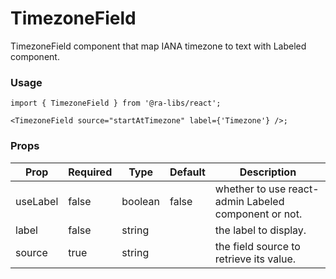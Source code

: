 # TimezoneField

TimezoneField component that map IANA timezone to text with Labeled component.

### Usage

```tsx
import { TimezoneField } from '@ra-libs/react';

<TimezoneField source="startAtTimezone" label={'Timezone'} />;
```

### Props

| Prop     | Required | Type    | Default | Description                                          |
| -------- | -------- | ------- | ------- | ---------------------------------------------------- |
| useLabel | false    | boolean | false   | whether to use react-admin Labeled component or not. |
| label    | false    | string  |         | the label to display.                                |
| source   | true     | string  |         | the field source to retrieve its value.              |
